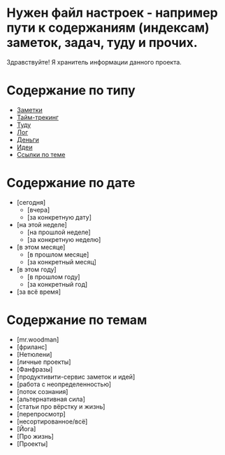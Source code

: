 # Нужен файл настроек - например пути к содержаниям (индексам) заметок, задач, туду и прочих.

Здравствуйте! Я хранитель информации данного проекта.

# Содержание по типу
- [Заметки](.notes/index.md)
- [Тайм-трекинг](.tasks/index.md)
- [Туду](.mr/todo/index.md)
- [Лог](.mr/index.md)
- [Деньги](./mr/money/index.md)
- [Идеи](ideas/index.md)
- [Ссылки по теме](bookmarks.md)

# Содержание по дате
- [сегодня]
  - [вчера]
  - [за конкретную дату]
- [на этой неделе]
  - [на прошлой неделе]
  - [за конкретную неделю]
- [в этом месяце]
  - [в прошлом месяце]
  - [за конкретный месяц]
- [в этом году]
  - [в прошлом году]
  - [за конкретный год]
- [за всё время]

# Содержание по темам
- [mr.woodman]
- [фриланс]
- [Нетюлени]
- [личные проекты]
- [Фанфразы]
- [продуктивити-сервис заметок и идей]
- [работа с неопределенностью]
- [поток сознания]
- [альтернативная сила]
- [статьи про вёрстку и жизнь]
- [перепросмотр]
- [несортированное/всё]
- [Йога]
- [Про жизнь]
- [Проекты]